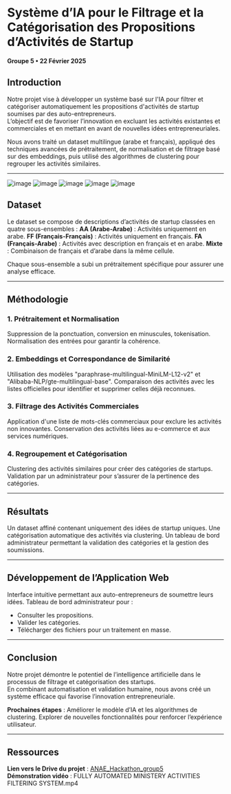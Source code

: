 # **Système d’IA pour le Filtrage et la Catégorisation des Propositions d’Activités de Startup**  
**Groupe 5 • 22 Février 2025**

## **Introduction**
Notre projet vise à développer un système basé sur l'IA pour filtrer et catégoriser automatiquement les propositions d'activités de startup soumises par des auto-entrepreneurs.  
L’objectif est de favoriser l’innovation en excluant les activités existantes et commerciales et en mettant en avant de nouvelles idées entrepreneuriales.

Nous avons traité un dataset multilingue (arabe et français), appliqué des techniques avancées de prétraitement, de normalisation et de filtrage basé sur des embeddings, puis utilisé des algorithmes de clustering pour regrouper les activités similaires.

---
![image](https://github.com/user-attachments/assets/610e8ac1-ff5d-4fb3-af0b-ae75f3e60b30)
![image](https://github.com/user-attachments/assets/60469aa0-8cba-4682-9e8f-98fbbcbd5218)
![image](https://github.com/user-attachments/assets/3d1583fe-caff-4f9b-a301-3460267c2e11)
![image](https://github.com/user-attachments/assets/928a884d-da9e-4fd4-915f-493fa8b4262a)
![image](https://github.com/user-attachments/assets/5c0ce8aa-38c2-4ba5-92b7-87d7cb007cbb)





## **Dataset**
Le dataset se compose de descriptions d’activités de startup classées en quatre sous-ensembles :
**AA (Arabe-Arabe)** : Activités uniquement en arabe.
**FF (Français-Français)** : Activités uniquement en français.
**FA (Français-Arabe)** : Activités avec description en français et en arabe.
**Mixte** : Combinaison de français et d’arabe dans la même cellule.

Chaque sous-ensemble a subi un prétraitement spécifique pour assurer une analyse efficace.

---

## **Méthodologie**
### **1. Prétraitement et Normalisation**
Suppression de la ponctuation, conversion en minuscules, tokenisation.
Normalisation des entrées pour garantir la cohérence.

### **2. Embeddings et Correspondance de Similarité**
Utilisation des modèles "paraphrase-multilingual-MiniLM-L12-v2" et "Alibaba-NLP/gte-multilingual-base".
Comparaison des activités avec les listes officielles pour identifier et supprimer celles déjà reconnues.

### **3. Filtrage des Activités Commerciales**
Application d'une liste de mots-clés commerciaux pour exclure les activités non innovantes.
Conservation des activités liées au e-commerce et aux services numériques.

### **4. Regroupement et Catégorisation**
Clustering des activités similaires pour créer des catégories de startups.
Validation par un administrateur pour s’assurer de la pertinence des catégories.

---

## **Résultats**
Un dataset affiné contenant uniquement des idées de startup uniques.
Une catégorisation automatique des activités via clustering.
Un tableau de bord administrateur permettant la validation des catégories et la gestion des soumissions.

---

## **Développement de l’Application Web**
Interface intuitive permettant aux auto-entrepreneurs de soumettre leurs idées.
Tableau de bord administrateur pour :
  - Consulter les propositions.
  - Valider les catégories.
  - Télécharger des fichiers pour un traitement en masse.

---

## **Conclusion**
Notre projet démontre le potentiel de l’intelligence artificielle dans le processus de filtrage et catégorisation des startups.  
En combinant automatisation et validation humaine, nous avons créé un système efficace qui favorise l’innovation entrepreneuriale.  

**Prochaines étapes** :
Améliorer le modèle d’IA et les algorithmes de clustering.
Explorer de nouvelles fonctionnalités pour renforcer l’expérience utilisateur.

---

## **Ressources**
**Lien vers le Drive du projet** : [ANAE_Hackathon_group5](#)  
**Démonstration vidéo** : FULLY AUTOMATED MINISTERY ACTIVITIES FILTERING SYSTEM.mp4
